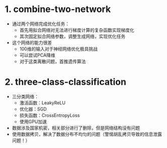 # 1. combine-two-network

* 通过两个网络完成优化任务：
  * 首先用拟合网络对无法进行梯度计算的复杂函数实现梯度化
  * 其次固定拟合网络参数，调整生成网络，实现优化任务
* 这个网络的能力很差
  * 100维的输入对于神经网络优化极具挑战
  * 可以尝试PCA降维
  * 对于这类离散问题，首推遗传算法





# 2. three-class-classification

* 三分类网络：
  * 激活函数：LeakyReLU
  * 优化器：SGD
  * 损失函数：CrossEntropyLoss
  * 使用GPU加速
* 数据涉及国家机密，相关部分进行了删除，但是网络结构没有问题
* 使用数据拷贝，解决了数据分布不均匀的问题（警惕胡乱拷贝导致的信息泄露问题！）
